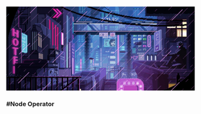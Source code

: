 
![Header](https://github.com/KuramaLife/KuramaLife/blob/main/%D0%91%D0%B5%D0%B7%20%D0%BD%D0%B0%D0%B7%D0%B2%D0%B0%D0%BD%D0%B8%D1%8F.gif) 

### #Node Operator  


>



 
